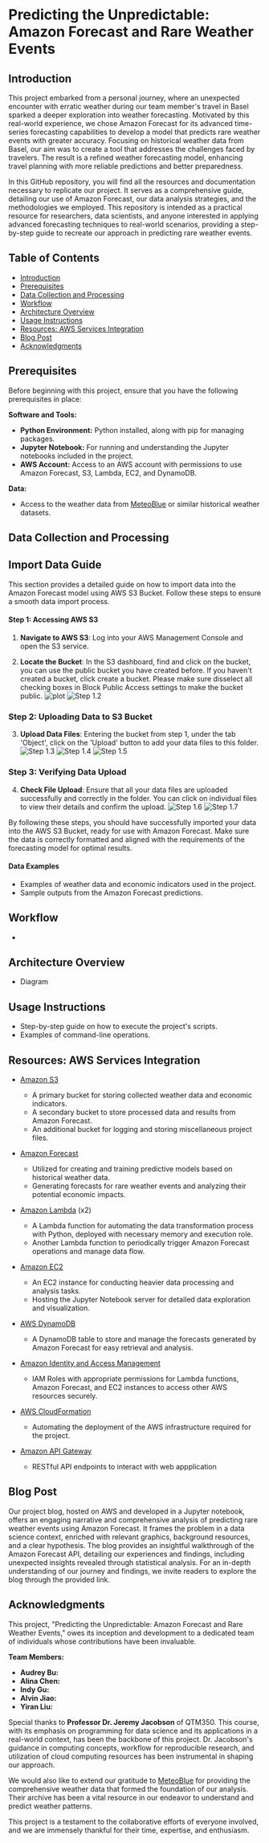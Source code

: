 # Predicting the Unpredictable: Amazon Forecast and Rare Weather Events

## Introduction
This project embarked from a personal journey, where an unexpected encounter with erratic weather during our team member's travel in Basel sparked a deeper exploration into weather forecasting. Motivated by this real-world experience, we chose Amazon Forecast for its advanced time-series forecasting capabilities to develop a model that predicts rare weather events with greater accuracy. Focusing on historical weather data from Basel, our aim was to create a tool that addresses the challenges faced by travelers. The result is a refined weather forecasting model, enhancing travel planning with more reliable predictions and better preparedness.

In this GitHub repository, you will find all the resources and documentation necessary to replicate our project. It serves as a comprehensive guide, detailing our use of Amazon Forecast, our data analysis strategies, and the methodologies we employed. This repository is intended as a practical resource for researchers, data scientists, and anyone interested in applying advanced forecasting techniques to real-world scenarios, providing a step-by-step guide to recreate our approach in predicting rare weather events.


## Table of Contents
- [Introduction](#introduction)
- [Prerequisites](#prerequisites)
- [Data Collection and Processing](#data-collection-and-processing)
- [Workflow](#workflow)
- [Architecture Overview](#architecture-overview)
- [Usage Instructions](#usage-instructions)
- [Resources: AWS Services Integration](#resources-aws-services-integration)
- [Blog Post](#blog-post)
- [Acknowledgments](#acknowledgments)

## Prerequisites

Before beginning with this project, ensure that you have the following prerequisites in place:

**Software and Tools:**
- **Python Environment:** Python installed, along with pip for managing packages.
- **Jupyter Notebook:** For running and understanding the Jupyter notebooks included in the project.
- **AWS Account:** Access to an AWS account with permissions to use Amazon Forecast, S3, Lambda, EC2, and DynamoDB.

**Data:**
- Access to the weather data from [MeteoBlue](https://www.meteoblue.com/en/weather/archive/export) or similar historical weather datasets.

## Data Collection and Processing
## Import Data Guide
This section provides a detailed guide on how to import data into the Amazon Forecast model using AWS S3 Bucket. Follow these steps to ensure a smooth data import process.

#### Step 1: Accessing AWS S3

1. **Navigate to AWS S3**: Log into your AWS Management Console and open the S3 service.
   
2. **Locate the Bucket**: In the S3 dashboard, find and click on the bucket, you can use the public bucket you have created before. If you haven't created a bucket, click create a bucket. Please make sure disselect all checking boxes in Block Public Access settings to make the bucket public. 
   ![plot](./S3-bucket-guide-pics/Step1.1.png)
   ![Step 1.2](https://github.com/AlinaChenjiayi/Group2ProjectFA23/raw/main/S3-bucket-guide-pics/Step1.2.png)

### Step 2: Uploading Data to S3 Bucket

3. **Upload Data Files**: Entering the bucket from step 1, under the tab 'Object', click on the 'Upload' button to add your data files to this folder.
    ![Step 1.3](https://github.com/AlinaChenjiayi/Group2ProjectFA23/raw/main/S3-bucket-guide-pics/Step1.3.png)
   ![Step 1.4](https://github.com/AlinaChenjiayi/Group2ProjectFA23/raw/main/S3-bucket-guide-pics/Step1.5.png)
   ![Step 1.5](https://github.com/AlinaChenjiayi/Group2ProjectFA23/raw/main/S3-bucket-guide-pics/Step1.6.png)

### Step 3: Verifying Data Upload

4. **Check File Upload**: Ensure that all your data files are uploaded successfully and correctly in the folder. You can click on individual files to view their details and confirm the upload. 
   ![Step 1.6](https://github.com/AlinaChenjiayi/Group2ProjectFA23/raw/main/S3-bucket-guide-pics/Step1.7.png)
   ![Step 1.7](https://github.com/AlinaChenjiayi/Group2ProjectFA23/raw/main/S3-bucket-guide-pics/Step1.8.png)

By following these steps, you should have successfully imported your data into the AWS S3 Bucket, ready for use with Amazon Forecast. Make sure the data is correctly formatted and aligned with the requirements of the forecasting model for optimal results.

#### Data Examples
- Examples of weather data and economic indicators used in the project.
- Sample outputs from the Amazon Forecast predictions.
  
## Workflow
- 
## Architecture Overview
- Diagram
  
## Usage Instructions
- Step-by-step guide on how to execute the project's scripts.
- Examples of command-line operations.

## Resources: AWS Services Integration

* [Amazon S3](https://aws.amazon.com/s3/)
  * A primary bucket for storing collected weather data and economic indicators.
  * A secondary bucket to store processed data and results from Amazon Forecast.
  * An additional bucket for logging and storing miscellaneous project files.

* [Amazon Forecast](https://aws.amazon.com/forecast/)
  * Utilized for creating and training predictive models based on historical weather data.
  * Generating forecasts for rare weather events and analyzing their potential economic impacts.

* [Amazon Lambda](https://aws.amazon.com/lambda/) (x2)
  * A Lambda function for automating the data transformation process with Python, deployed with necessary memory and execution role.
  * Another Lambda function to periodically trigger Amazon Forecast operations and manage data flow.

* [Amazon EC2](https://aws.amazon.com/ec2/)
  * An EC2 instance for conducting heavier data processing and analysis tasks.
  * Hosting the Jupyter Notebook server for detailed data exploration and visualization.

* [AWS DynamoDB](https://aws.amazon.com/dynamodb/)
  * A DynamoDB table to store and manage the forecasts generated by Amazon Forecast for easy retrieval and analysis.

* [Amazon Identity and Access Management](https://aws.amazon.com/iam/)
  * IAM Roles with appropriate permissions for Lambda functions, Amazon Forecast, and EC2 instances to access other AWS resources securely.

* [AWS CloudFormation](https://aws.amazon.com/cloudformation/)
  * Automating the deployment of the AWS infrastructure required for the project.
    
* [Amazon API Gateway](https://aws.amazon.com/api-gateway/)
  * RESTful API endpoints to interact with web appplication

## Blog Post
Our project blog, hosted on AWS and developed in a Jupyter notebook, offers an engaging narrative and comprehensive analysis of predicting rare weather events using Amazon Forecast. It frames the problem in a data science context, enriched with relevant graphics, background resources, and a clear hypothesis. The blog provides an insightful walkthrough of the Amazon Forecast API, detailing our experiences and findings, including unexpected insights revealed through statistical analysis. For an in-depth understanding of our journey and findings, we invite readers to explore the blog through the provided link.



## Acknowledgments
This project, "Predicting the Unpredictable: Amazon Forecast and Rare Weather Events," owes its inception and development to a dedicated team of individuals whose contributions have been invaluable.

**Team Members:**
- **Audrey Bu:** 
- **Alina Chen:**
- **Indy Gu:** 
- **Alvin Jiao:**
- **Yiran Liu:** 

Special thanks to **Professor Dr. Jeremy Jacobson** of QTM350. This course, with its emphasis on programming for data science and its applications in a real-world context, has been the backbone of this project. Dr. Jacobson's guidance in computing concepts, workflow for reproducible research, and utilization of cloud computing resources has been instrumental in shaping our approach.

We would also like to extend our gratitude to [MeteoBlue](https://www.meteoblue.com/en/weather/archive/export) for providing the comprehensive weather data that formed the foundation of our analysis. Their archive has been a vital resource in our endeavor to understand and predict weather patterns.

This project is a testament to the collaborative efforts of everyone involved, and we are immensely thankful for their time, expertise, and enthusiasm.

